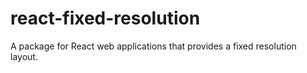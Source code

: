 # react-fixed-resolution
A  package for React web applications that provides a fixed resolution layout.
